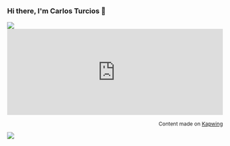 ### Hi there, I'm Carlos Turcios 👋

<img src = "https://media.giphy.com/media/nM6UGVL8Undh772p1J/giphy.gif">
<div style="height: 0; padding-bottom: calc(39.93%); position:relative; width: 100%;"><iframe allow="autoplay; gyroscope;" allowfullscreen height="100%" referrerpolicy="strict-origin" src="https://www.kapwing.com/e/601298e506edc1010e256052" style="border:0; height:100%; left:0; overflow:hidden; position:absolute; top:0; width:100%" title="Embedded content made on Kapwing" width="100%"></iframe></div><p style="font-size: 12px; text-align: right;">Content made on <a href="https://www.kapwing.com/videos/601298e506edc1010e256052" target="_blank" rel="noopener noreferrer">Kapwing</a></p>
  <img src="https://giphy.com/gifs/nM6UGVL8Undh772p1J/html5">

<!--
**CarlosETurcios/CarlosETurcios** is a ✨ _special_ ✨ repository because its `README.md` (this file) appears on your GitHub profile.

Here are some ideas to get you started:

- 🔭 I’m currently working on ...
- 🌱 I’m currently learning ...
- 👯 I’m looking to collaborate on ...
- 🤔 I’m looking for help with ...
- 💬 Ask me about ...
- 📫 How to reach me: ...
- 😄 Pronouns: ...
- ⚡ Fun fact: ...
-->
